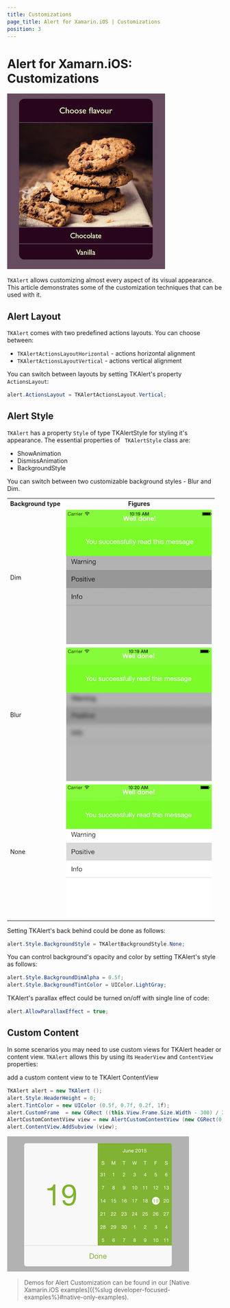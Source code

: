 ```yaml
---
title: Customizations
page_title: Alert for Xamarin.iOS | Customizations
position: 3
---
```


# Alert for Xamarn.iOS: Customizations

<img src="../images/alert-customization001.png"/>

<code>TKAlert</code> allows customizing almost every aspect of its visual appearance. This article demonstrates some of the customization techniques that can be used with it.

## Alert Layout

<code>TKAlert</code> comes with two predefined actions layouts. You can choose between:
- <code>TKAlertActionsLayoutHorizontal</code> - actions horizontal alignment
- <code>TKAlertActionsLayoutVertical</code> - actions vertical alignment

You can switch between layouts by setting TKAlert's property <code>ActionsLayout</code>:

```C#
alert.ActionsLayout = TKAlertActionsLayout.Vertical;
```

## Alert Style

<code>TKAlert</code> has a property <code>Style</code> of type TKAlertStyle for styling it's appearance. The essential properties of <code> TKAlertStyle</code> class are:

<ul> 
  <li>ShowAnimation</li>
  <li>DismissAnimation</li>
  <li>BackgroundStyle</li>
</ul>

You can switch between two customizable background styles - Blur and Dim. 
<table>

<tr>
<th>Background type</th>
<th>Figures</th>
</tr>

<tr>
<td>Dim</td>
<td><img src="../images/alert-customization004.png"></td>
</tr>

<tr>
<td>Blur</td>
<td><img src="../images/alert-customization005.png"></td>
</tr>

<tr>
<td>None</td>
<td><img src="../images/alert-customization003.png"></td>
</tr>

</table>

Setting TKAlert's back behind could be done as follows:

```C#
alert.Style.BackgroundStyle = TKAlertBackgroundStyle.None;
```

You can control background's opacity and color by setting TKAlert's style as follows:

```C#
alert.Style.BackgroundDimAlpha = 0.5f;
alert.Style.BackgroundTintColor = UIColor.LightGray;
```

TKAlert's parallax effect could be turned on/off with single line of code:

```C#
alert.AllowParallaxEffect = true;
```

## Custom Content

In some scenarios you may need to use custom views for TKAlert header or content view. <code>TKAlert</code> allows this by using its <code>HeaderView</code> and <code>ContentView </code> properties:

add a custom content view to te TKAlert ContentView

```C#
TKAlert alert = new TKAlert ();
alert.Style.HeaderHeight = 0;
alert.TintColor = new UIColor (0.5f, 0.7f, 0.2f, 1f);
alert.CustomFrame  = new CGRect ((this.View.Frame.Size.Width - 300) / 2, 100, 300, 250);
AlertCustomContentView view = new AlertCustomContentView (new CGRect(0, 0, 300, 210));
alert.ContentView.AddSubview (view);
```

<img src="../images/alert-customization002.png" >

> Demos for Alert Customization can be found in our [Native Xamarin.iOS examples]({%slug developer-focused-examples%}#native-only-examples).

